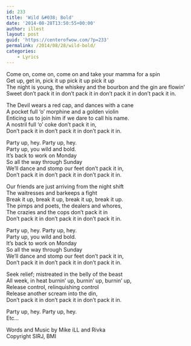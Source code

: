 ```yaml
---
id: 233
title: 'Wild &#038; Bold'
date: '2014-08-28T13:50:55+00:00'
author: illest
layout: post
guid: 'https://centerofwow.com/?p=233'
permalink: /2014/08/28/wild-bold/
categories:
    - Lyrics
---
```


Come on, come on, come on and take your mamma for a spin  
Get up, get in, pick it up pick it up pick it up  
The night is young, the whiskey and the bourbon and the gin are flowin’  
Sweet don’t pack it in don’t pack it in don’t pack it in don’t pack it in.

The Devil wears a red cap, and dances with a cane  
A pocket full ‘o’ morphine and a golden violin  
Enticing us to join him if we dare to call his name.  
A nostril full ‘o’ coke don’t pack it in,  
Don’t pack it in don’t pack it in don’t pack it in.

Party up, hey. Party up, hey.  
Party up, you wild and bold.  
It’s back to work on Monday  
So all the way through Sunday  
We’ll dance and stomp our feet don’t pack it in,  
Don’t pack it in don’t pack it in don’t pack it in.

Our friends are just arriving from the night shift  
The waitresses and barkeeps a fight  
Break it up, break it up, break it up, break it up.  
The pimps and poets, the dealers and whores,  
The crazies and the cops don’t pack it in  
Don’t pack it in don’t pack it in don’t pack it in.

Party up, hey. Party up, hey.  
Party up, you wild and bold.  
It’s back to work on Monday  
So all the way through Sunday  
We’ll dance and stomp our feet don’t pack it in,  
Don’t pack it in don’t pack it in don’t pack it in.

Seek relief; mistreated in the belly of the beast  
All week, in heat burnin’ up, burnin’ up, burnin’ up,  
Release control, relinquishing control  
Release another scream into the din,  
Don’t pack it in don’t pack it in don’t pack it in.

Party up, hey. Party up, hey.  
Etc…

Words and Music by Mike iLL and Rivka  
Copyright SIRJ, BMI
